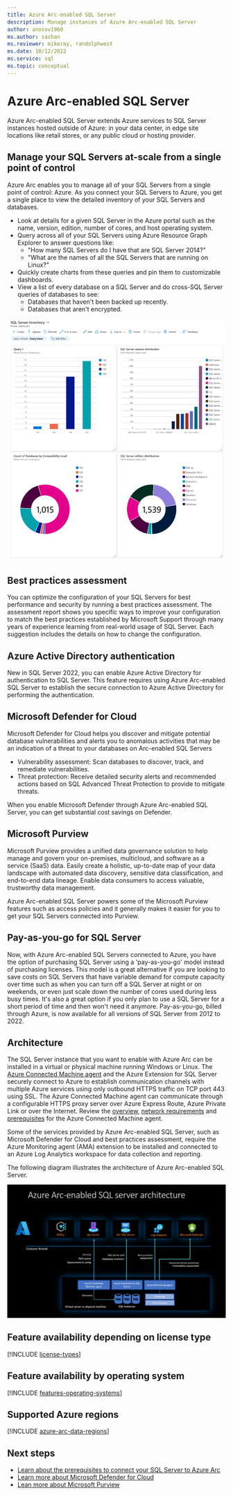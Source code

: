 ```yaml
---
title: Azure Arc-enabled SQL Server
description: Manage instances of Azure Arc-enabled SQL Server
author: anosov1960
ms.author: sashan
ms.reviewer: mikeray, randolphwest
ms.date: 10/12/2022
ms.service: sql
ms.topic: conceptual
---
```


# Azure Arc-enabled SQL Server

Azure Arc-enabled SQL Server extends Azure services to SQL Server instances hosted outside of Azure: in your data center, in edge site locations like retail stores, or any public cloud or hosting provider.

## Manage your SQL Servers at-scale from a single point of control

Azure Arc enables you to manage all of your SQL Servers from a single point of control: Azure. As you connect your SQL Servers to Azure, you get a single place to view the detailed inventory of your SQL Servers and databases.  

- Look at details for a given SQL Server in the Azure portal such as the name, version, edition, number of cores, and host operating system.
- Query across all of your SQL Servers using Azure Resource Graph Explorer to answer questions like:
  - "How many SQL Servers do I have that are SQL Server 2014?"
  - "What are the names of all the SQL Servers that are running on Linux?"  
- Quickly create charts from these queries and pin them to customizable dashboards.
- View a list of every database on a SQL Server and do cross-SQL Server queries of databases to see:
  - Databases that haven't been backed up recently.
  - Databases that aren't encrypted.

![A screenshot of the Arc-enabled SQL Server dashboard from Azure portal.](media/overview/arc-sql-server-dashboard.png)

## Best practices assessment

You can optimize the configuration of your SQL Servers for best performance and security by running a best practices assessment.  The assessment report shows you specific ways to improve your configuration to match the best practices established by Microsoft Support through many years of experience learning from real-world usage of SQL Server.  Each suggestion includes the details on how to change the configuration.

## Azure Active Directory authentication

New in SQL Server 2022, you can enable Azure Active Directory for authentication to SQL Server.  This feature requires using Azure Arc-enabled SQL Server to establish the secure connection to Azure Active Directory for performing the authentication.

## Microsoft Defender for Cloud

Microsoft Defender for Cloud helps you discover and mitigate potential database vulnerabilities and alerts you to anomalous activities that may be an indication of a threat to your databases on Arc-enabled SQL Servers

- Vulnerability assessment: Scan databases to discover, track, and remediate vulnerabilities.
- Threat protection: Receive detailed security alerts and recommended actions based on SQL Advanced Threat Protection to provide to mitigate threats.

When you enable Microsoft Defender through Azure Arc-enabled SQL Server, you can get substantial cost savings on Defender.

## Microsoft Purview

Microsoft Purview provides a unified data governance solution to help manage and govern your on-premises, multicloud, and software as a service (SaaS) data. Easily create a holistic, up-to-date map of your data landscape with automated data discovery, sensitive data classification, and end-to-end data lineage. Enable data consumers to access valuable, trustworthy data management.

Azure Arc-enabled SQL Server powers some of the Microsoft Purview features such as access policies and it generally makes it easier for you to get your SQL Servers connected into Purview.

## Pay-as-you-go for SQL Server

Now, with Azure Arc-enabled SQL Servers connected to Azure, you have the option of purchasing SQL Server using a 'pay-as-you-go' model instead of purchasing licenses.  This model is a great alternative if you are looking to save costs on SQL Servers that have variable demand for compute capacity over time such as when you can turn off a SQL Server at night or on weekends, or even just scale down the number of cores used during less busy times.  It's also a great option if you only plan to use a SQL Server for a short period of time and then won't need it anymore.  Pay-as-you-go, billed through Azure, is now available for all versions of SQL Server from 2012 to 2022.

## Architecture

The SQL Server instance that you want to enable with Azure Arc can be installed in a virtual or physical machine running Windows or Linux.  The [Azure Connected Machine agent](/azure/azure-arc/servers/agent-overview) and the Azure Extension for SQL Server securely connect to Azure to establish communication channels with multiple Azure services using only outbound HTTPS traffic on TCP port 443 using SSL. The Azure Connected Machine agent can communicate through a configurable HTTPS proxy server over Azure Express Route, Azure Private Link or over the Internet. Review the [overview](/azure/azure-arc/servers/agent-overview), [network requirements](/azure/azure-arc/servers/network-requirements) and [prerequisites](/azure/azure-arc/servers/prerequisites) for the Azure Connected Machine agent.

Some of the services provided by Azure Arc-enabled SQL Server, such as Microsoft Defender for Cloud and best practices assessment, require the Azure Monitoring agent (AMA) extension to be installed and connected to an Azure Log Analytics workspace for data collection and reporting.

The following diagram illustrates the architecture of Azure Arc-enabled SQL Server.

![Diagram of the architecture for Azure Arc-enabled SQL Server.](media/overview/architecture.png)

## Feature availability depending on license type

[!INCLUDE [license-types](includes/license-types.md)]

## Feature availability by operating system

[!INCLUDE [features-operating-systems](includes/features-operating-system.md)]
## Supported Azure regions

[!INCLUDE [azure-arc-data-regions](includes/azure-arc-data-regions.md)]


## Next steps

- [Learn about the prerequisites to connect your SQL Server to Azure Arc](prerequisites.md)
- [Learn more about Microsoft Defender for Cloud](/azure/defender-for-cloud/defender-for-sql-usage)
- [Lean more about Microsoft Purview](/azure/purview/register-scan-azure-arc-enabled-sql-server)
